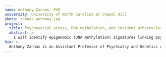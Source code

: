 ```yaml
---
name: Anthony Zannas, PhD
university: University of North Carolina at Chapel Hill
photo: zannas-anthony.jpg
project:
  title: Psychosocial stress, DNA methylation, and incident atherosclerotic disease
  abstract: >
    I will identify epigenomic (DNA methylation) signatures linking psychosocial stress with incident atherosclerotic disease. Given the complexity of these phenotypes, I expect that changes at individual epigenetic sites within specific blood cell types contribute small effect sizes, which cannot be detected by conventional single-cohort analyses. By leveraging the large sample sizes and enhanced computational tools enabled by the BioData Catalyst platform, I will identify novel whole blood and cell type-specific DNA methylation changes associated with stress burden. The identified epigenetic signatures will then be used to construct stress-associated DNA methylation scores that predict incidence of atherosclerotic disease. My broad expertise and previous publications at the interface of stress biology and cardiovascular medicine position me uniquely to lead this important cross-disciplinary project.
bio: >
  Anthony Zannas is an Assistant Professor of Psychiatry and Genetics at UNC-Chapel Hill. Following his MD and general clinical training in Greece, he completed a master’s on the Science of Stress at Athens University and trained at Duke Psychiatry. He then did a PhD and postdoc in Molecular Biology at the Max Planck Institute and Ludwig Maximilian University in Munich. His research work examines how epigenomic patterns result from stressful experiences and, in turn, shape disease trajectories. His translational work combines large-scale analyses in human cohorts with mechanistic investigations in cell models.
---
```

